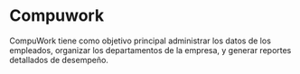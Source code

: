 # Compuwork
CompuWork tiene como objetivo principal administrar los datos de los empleados, organizar los departamentos de la empresa, y generar reportes detallados de desempeño.
